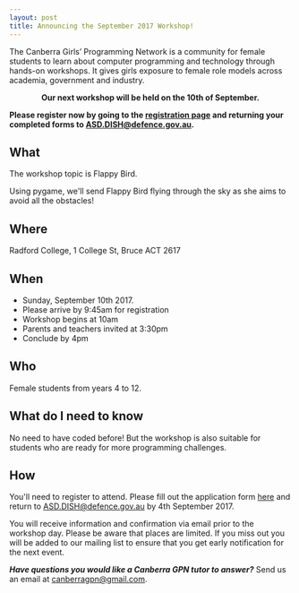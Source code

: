 ```yaml
---
layout: post
title: Announcing the September 2017 Workshop!
---
```


The Canberra Girls’ Programming Network is a community for female students to learn about computer programming and technology through hands-on workshops. It gives girls exposure to female role models across academia, government and industry.

<p><strong><center>Our next workshop will be held on the 10th of September.</center></strong></p>

**Please register now by going to the [registration page](/register) and returning your completed forms to [ASD.DISH@defence.gov.au](mailto:ASD.DISH@defence.gov.au).**

## What

The workshop topic is Flappy Bird.

Using pygame, we'll send Flappy Bird flying through the sky as she aims to avoid all the obstacles!

## Where

Radford College, 1 College St, Bruce ACT 2617

## When

* Sunday, September 10th 2017.
* Please arrive by 9:45am for registration
* Workshop begins at 10am
* Parents and teachers invited at 3:30pm
* Conclude by 4pm

## Who

Female students from years 4 to 12.

## What do I need to know

No need to have coded before! But the workshop is also suitable for students who are ready for more programming challenges.

## How

You'll need to register to attend. Please fill out the application form [here](/register) and return to [ASD.DISH@defence.gov.au](mailto:ASD.DISH@defence.gov.au) by 4th September 2017.

You will receive information and confirmation via email prior to the workshop day. Please be aware that places are limited. If you miss out you will be added to our mailing list to ensure that you get early notification for the next event.

_**Have questions you would like a Canberra GPN tutor to answer?**_ Send us an email at [canberragpn@gmail.com](mailto:canberragpn@gmail.com).
